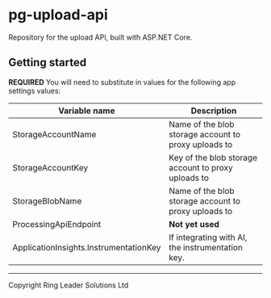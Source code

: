 # pg-upload-api

Repository for the upload API, built with ASP.NET Core.

## Getting started

**REQUIRED** You will need to substitute in values for the following app settings values:

| Variable name | Description |
|---------------|-------------|
| StorageAccountName | Name of the blob storage account to proxy uploads to |
| StorageAccountKey | Key of the blob storage account to proxy uploads to |
| StorageBlobName | Name of the blob storage account to proxy uploads to |
| ProcessingApiEndpoint | **Not yet used** |
| ApplicationInsights.InstrumentationKey | If integrating with AI, the instrumentation key. |


----
Copyright Ring Leader Solutions Ltd
